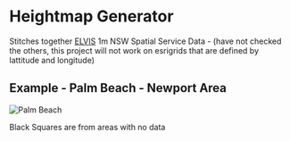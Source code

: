 # Heightmap Generator

Stitches together [ELVIS](https://elevation.fsdf.org.au/) 1m NSW Spatial Service Data - (have not checked the others, this project will not work on esrigrids that are defined by lattitude and longitude)

## Example - Palm Beach - Newport Area

![Palm Beach](/example.png)

Black Squares are from areas with no data
